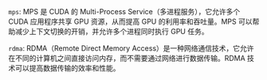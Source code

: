 `mps`: MPS 是 CUDA 的 Multi-Process Service（多进程服务），它允许多个 CUDA 应用程序共享 GPU 资源，从而提高 GPU 的利用率和吞吐量。MPS 可以帮助减少上下文切换的开销，并允许多个进程同时执行 GPU 任务。

`rdma`: RDMA（Remote Direct Memory Access）是一种网络通信技术，它允许在不同的计算机之间直接访问内存，而不需要通过网络进行数据传输。RDMA 技术可以提高数据传输的效率和性能。